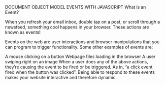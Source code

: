DOCUMENT OBJECT MODEL EVENTS WITH JAVASCRIPT
What is an Event?

When you refresh your email inbox, double tap on a post, or scroll through a newsfeed,
something cool happens in your browser. These actions are known as events!

Events on the web are user interactions and browser manipulations that you can program
to trigger functionality. Some other examples of events are:

A mouse clicking on a button
Webpage files loading in the browser
A user swiping right on an image
When a user does any of the above actions, they’re causing the event to be fired or be triggered.
As in, “a click event fired when the button was clicked”. Being able to respond to these events
makes your website interactive and therefore dynamic.

